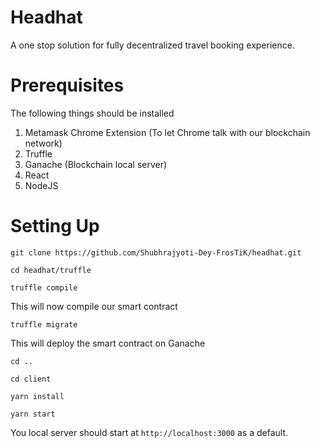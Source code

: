 # Headhat

A one stop solution for fully decentralized travel booking experience.

# Prerequisites

The following things should be installed
1. Metamask Chrome Extension (To let Chrome talk with our blockchain network)
2. Truffle
3. Ganache (Blockchain local server)
4. React
5. NodeJS

# Setting Up

```
git clone https://github.com/Shubhrajyoti-Dey-FrosTiK/headhat.git
```
```
cd headhat/truffle
```
```
truffle compile
```
This will now compile our smart contract
```
truffle migrate
```
This will deploy the smart contract on Ganache
```
cd ..
```
```
cd client
```
```
yarn install
```
```
yarn start
```
You local server should start at `http://localhost:3000` as a default.
